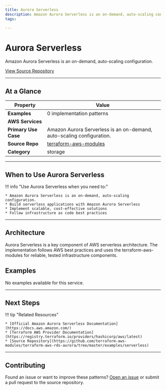```yaml
---
title: Aurora Serverless
description: Amazon Aurora Serverless is an on-demand, auto-scaling configuration.
tags:

---
```


# Aurora Serverless

Amazon Aurora Serverless is an on-demand, auto-scaling configuration.

<div class="md-typeset" markdown>
<div class="md-grid">
<div class="md-cell md-cell--12">
<a href="https://github.com/terraform-aws-modules/terraform-aws-rds-aurora/tree/master/examples/serverless" title="View Source" class="md-button md-button--primary">
View Source Repository
</a>
</div>
</div>
</div>

---

## At a Glance



<div class="at-a-glance" markdown="1">

| Property | Value |
| --- | --- |
| **Examples** | 0 implementation patterns |
| **AWS Services** |  |
| **Primary Use Case** | Amazon Aurora Serverless is an on-demand, auto-scaling configuration. |
| **Source Repo** | [terraform-aws-modules](https://github.com/terraform-aws-modules/terraform-aws-rds-aurora/tree/master/examples/serverless) |
| **Category** | storage |

</div>

---

## When to Use Aurora Serverless

!!! info "Use Aurora Serverless when you need to:"

    * Amazon Aurora Serverless is an on-demand, auto-scaling configuration.
    * Build serverless applications with Amazon Aurora Serverless
    * Implement scalable, cost-effective solutions
    * Follow infrastructure as code best practices

---

## Architecture

Aurora Serverless is a key component of AWS serverless architecture. The implementation follows AWS best practices and uses the terraform-aws-modules for reliable, tested infrastructure components.


## Examples

No examples available for this service.

---

## Next Steps

!!! tip "Related Resources"

    * [Official Amazon Aurora Serverless Documentation](https://docs.aws.amazon.com/)
    * [Terraform AWS Provider Documentation](https://registry.terraform.io/providers/hashicorp/aws/latest)
    * [Source Repository](https://github.com/terraform-aws-modules/terraform-aws-rds-aurora/tree/master/examples/serverless)

---

## Contributing

Found an issue or want to improve these patterns? [Open an issue](https://github.com/terraform-aws-modules/terraform-aws-rds-aurora/tree/master/examples/serverless/issues) or submit a pull request to the source repository.

